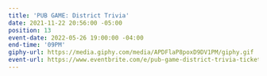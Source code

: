 ```yaml
---
title: 'PUB GAME: District Trivia'
date: 2021-11-22 20:56:00 -05:00
position: 13
event-date: 2022-05-26 19:00:00 -04:00
end-time: '09PM'
giphy-url: https://media.giphy.com/media/APDFlaP8poxD9DV1PM/giphy.gif
event-url: https://www.eventbrite.com/e/pub-game-district-trivia-tickets-329112142277
---
```


